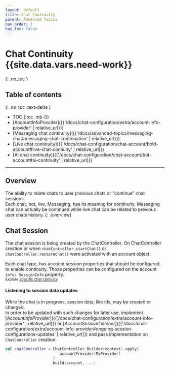 ```yaml
---
layout: default
title: Chat Continuity
parent: Advanced Topics
nav_order: 2
has_toc: false
---
```


# Chat Continuity {{site.data.vars.need-work}}
{: .no_toc }

## Table of contents
{: .no_toc .text-delta }

- TOC
{:toc .mb-0}
- [AccountInfoProvider]({{'/docs/chat-configuration/extra/account-info-provider' | relative_url}})
- [Messaging chat continuity]({{'/docs/advanced-topics/messaging-chat#messaging-chat-continuation' | relative_url}})
- [Live chat continuity]({{'/docs/chat-configuration/chat-account/bold-account#live-chat-contiuity' | relative_url}})
- [AI chat continuity]({{'/docs/chat-configuration/chat-account/bot-account#ai-continuity' | relative_url}})

---

## Overview
The ability to relate chats to user previous chats or "continue" chat sessions.   
Each chat, bot, live, Messaging, has its meaning for continuity. Messaging chat can actually be continued while live chat can be related to previous user chats history.
{: .overview}

## Chat Session
The chat session is being created by the ChatController. On ChatController creation or when `chatController.startChat()` or `chatController.restoreChat()` were activated with an account object.   

Each chat type, has account session properties that should be configured to enable continuity. Those properties can be configured on the account `info: SessionInfo` property.   
<sup>Explore [specific chat contiuity](#table-of-contents) </sup> 

#### Listening to session data updates
While the chat is in progress, session data, like ids, may be created or changed.  
In order to be updated with such changes for later use, implement [_AccountInfoProvider_]({{'/docs/chat-configuration/extra/account-info-provider' | relative_url}}) or [_AccountSessionListener_]({{'/docs/chat-configuration/extra/account-info-provider#ongoing-session-configurations-updates' | relative_url}}) and pass implementation on `ChatController` creation. 
```kotlin
val chatController = ChatController.Builder(context).apply{
                        accountProvider(MyProvider)
                     }               
                    .build(account, ...)
```

